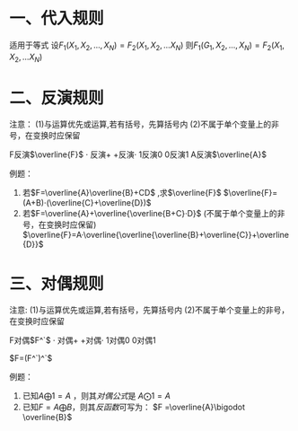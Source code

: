 # 一、代入规则
适用于等式
设$F_1(X_1,X_2,...,X_N)=F_2(X_1,X_2,...X_N)$
则$F_1(G_1,X_2,...,X_N)=F_2(X_1,X_2,...X_N)$

# 二、反演规则
注意：
(1)与运算优先或运算,若有括号，先算括号内
(2)不属于单个变量上的非号，在变换时应保留

F反演$\overline{F}$
· 反演+
+反演·
1反演0
0反演1
A反演$\overline{A}$

例题：
1. 若$F=\overline{A}\overline{B}+CD$ ,求$\overline{F}$
$\overline{F}=(A+B)·(\overline{C}+\overline{D})$
2. 若$F=\overline{A}+\overline{\overline{B+C}·D}$      (不属于单个变量上的非号，在变换时应保留)
$\overline{F}=A·\overline{\overline{\overline{B}+\overline{C}}+\overline{D}}$

# 三、对偶规则
注意:
(1)与运算优先或运算,若有括号，先算括号内
(2)不属于单个变量上的非号，在变换时应保留

F对偶$F^`$
· 对偶+
+对偶·
1对偶0
0对偶1

$F=(F^`)^`$

例题：
1. 已知$A\bigoplus 1=A$ ，则其*对偶公式*是
$A\bigodot 1=A$ 
2. 已知$F =A\bigoplus B$，则其*反函数*可写为：
$F =\overline{A}\bigodot \overline{B}$
